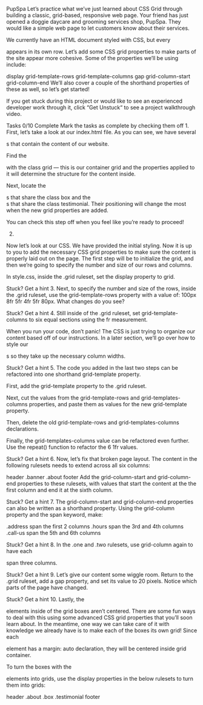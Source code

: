 PupSpa
Let’s practice what we’ve just learned about CSS Grid through building a classic, grid-based, responsive web page. Your friend has just opened a doggie daycare and grooming services shop, PupSpa. They would like a simple web page to let customers know about their services.

We currently have an HTML document styled with CSS, but every <div> appears in its own row. Let’s add some CSS grid properties to make parts of the site appear more cohesive. Some of the properties we’ll be using include:

display
grid-template-rows
grid-template-columns
gap
grid-column-start
grid-column-end
We’ll also cover a couple of the shorthand properties of these as well, so let’s get started!

If you get stuck during this project or would like to see an experienced developer work through it, click “Get Unstuck“ to see a project walkthrough video.

Tasks
0/10 Complete
Mark the tasks as complete by checking them off
1.
First, let’s take a look at our index.html file. As you can see, we have several <div>s that contain the content of our website.

Find the <div> with the class grid — this is our container grid and the properties applied to it will determine the structure for the content inside.

Next, locate the <div>s that share the class box and the <div>s that share the class testimonial. Their positioning will change the most when the new grid properties are added.

You can check this step off when you feel like you’re ready to proceed!

2.
Now let’s look at our CSS. We have provided the initial styling. Now it is up to you to add the necessary CSS grid properties to make sure the content is properly laid out on the page. The first step will be to initialize the grid, and then we’re going to specify the number and size of our rows and columns.

In style.css, inside the .grid ruleset, set the display property to grid.


Stuck? Get a hint
3.
Next, to specify the number and size of the rows, inside the .grid ruleset, use the grid-template-rows property with a value of: 100px 8fr 5fr 4fr 5fr 80px. What changes do you see?


Stuck? Get a hint
4.
Still inside of the .grid ruleset, set grid-template-columns to six equal sections using the fr measurement.

When you run your code, don’t panic! The CSS is just trying to organize our content based off of our instructions. In a later section, we’ll go over how to style our <div>s so they take up the necessary column widths.


Stuck? Get a hint
5.
The code you added in the last two steps can be refactored into one shorthand grid-template property.

First, add the grid-template property to the .grid ruleset.

Next, cut the values from the grid-template-rows and grid-templates-columns properties, and paste them as values for the new grid-template property.

Then, delete the old grid-template-rows and grid-templates-columns declarations.

Finally, the grid-templates-columns value can be refactored even further. Use the repeat() function to refactor the 6 1fr values.


Stuck? Get a hint
6.
Now, let’s fix that broken page layout. The content in the following rulesets needs to extend across all six columns:

header
.banner
.about
footer
Add the grid-column-start and grid-column-end properties to these rulesets, with values that start the content at the the first column and end it at the sixth column.


Stuck? Get a hint
7.
The grid-column-start and grid-column-end properties can also be written as a shorthand property. Using the grid-column property and the span keyword, make:

.address span the first 2 columns
.hours span the 3rd and 4th columns
.call-us span the 5th and 6th columns

Stuck? Get a hint
8.
In the .one and .two rulesets, use grid-column again to have each <div> span three columns.


Stuck? Get a hint
9.
Let’s give our content some wiggle room. Return to the .grid ruleset, add a gap property, and set its value to 20 pixels. Notice which parts of the page have changed.


Stuck? Get a hint
10.
Lastly, the <p> elements inside of the grid boxes aren’t centered. There are some fun ways to deal with this using some advanced CSS grid properties that you’ll soon learn about. In the meantime, one way we can take care of it with knowledge we already have is to make each of the boxes its own grid! Since each <p> element has a margin: auto declaration, they will be centered inside grid container.

To turn the boxes with the <p> elements into grids, use the display properties in the below rulesets to turn them into grids:

header
.about
.box
.testimonial
footer
